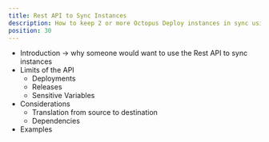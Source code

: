 ```yaml
---
title: Rest API to Sync Instances
description: How to keep 2 or more Octopus Deploy instances in sync using the Octopus Deploy Rest API.
position: 30
---
```


- Introduction -> why someone would want to use the Rest API to sync instances
- Limits of the API
    - Deployments
    - Releases
    - Sensitive Variables
- Considerations
    - Translation from source to destination
    - Dependencies
- Examples